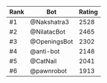 Rank|Bot|Rating
---|---|---
#1|@Nakshatra3|2528
#2|@NilatacBot|2465
#3|@OpeningsBot|2302
#4|@anti-bot|2148
#5|@CatNail|2041
#6|@pawnrobot|1913

